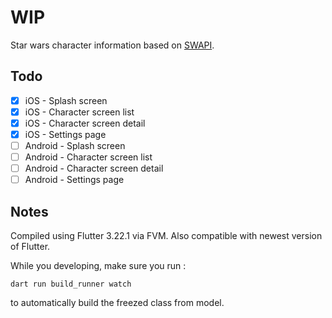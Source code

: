# WIP

Star wars character information based on [SWAPI](https://swapi.dev).

## Todo

- [x] iOS - Splash screen
- [x] iOS - Character screen list
- [x] iOS - Character screen detail
- [x] iOS - Settings page
- [ ] Android - Splash screen
- [ ] Android - Character screen list
- [ ] Android - Character screen detail
- [ ] Android - Settings page

## Notes

Compiled using Flutter 3.22.1 via FVM. Also compatible with newest version of Flutter.

While you developing, make sure you run :

`dart run build_runner watch`

to automatically build the freezed class from model.
